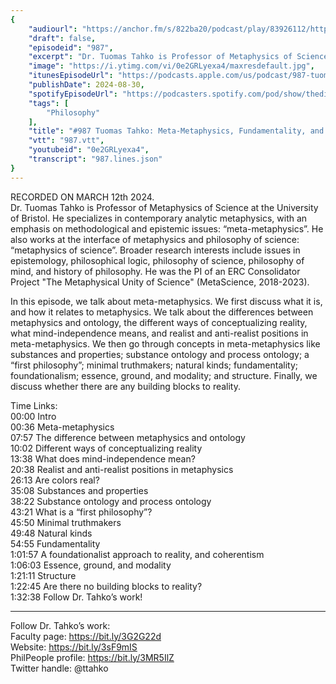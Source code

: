 ```yaml
---
{
	"audiourl": "https://anchor.fm/s/822ba20/podcast/play/83926112/https%3A%2F%2Fd3ctxlq1ktw2nl.cloudfront.net%2Fstaging%2F2024-2-12%2F3ef00466-ea9d-ec81-9cbd-d95fc4579be6.m4a",
	"draft": false,
	"episodeid": "987",
	"excerpt": "Dr. Tuomas Tahko is Professor of Metaphysics of Science at the University of Bristol. He specializes in contemporary analytic metaphysics, with an emphasis on methodological and epistemic issues: “meta-metaphysics”. He also works at the interface of metaphysics and philosophy of science: “metaphysics of science”. Broader research interests include issues in epistemology, philosophical logic, philosophy of science, philosophy of mind, and history of philosophy. He was the PI of an ERC Consolidator Project \"The Metaphysical Unity of Science\" (MetaScience, 2018-2023).",
	"image": "https://i.ytimg.com/vi/0e2GRLyexa4/maxresdefault.jpg",
	"itunesEpisodeUrl": "https://podcasts.apple.com/us/podcast/987-tuomas-tahko-meta-metaphysics-fundamentality-and/id1451347236?i=1000667503125&uo=4",
	"publishDate": 2024-08-30,
	"spotifyEpisodeUrl": "https://podcasters.spotify.com/pod/show/thedissenter/episodes/987-Tuomas-Tahko-Meta-Metaphysics--Fundamentality--and-the-Building-Blocks-of-Reality-e2gvnl0",
	"tags": [
		"Philosophy"
	],
	"title": "#987 Tuomas Tahko: Meta-Metaphysics, Fundamentality, and the Building Blocks of Reality",
	"vtt": "987.vtt",
	"youtubeid": "0e2GRLyexa4",
	"transcript": "987.lines.json"
}
---
```

RECORDED ON MARCH 12th 2024.  
Dr. Tuomas Tahko is Professor of Metaphysics of Science at the University of Bristol. He specializes in contemporary analytic metaphysics, with an emphasis on methodological and epistemic issues: “meta-metaphysics”. He also works at the interface of metaphysics and philosophy of science: “metaphysics of science”. Broader research interests include issues in epistemology, philosophical logic, philosophy of science, philosophy of mind, and history of philosophy. He was the PI of an ERC Consolidator Project "The Metaphysical Unity of Science" (MetaScience, 2018-2023).

In this episode, we talk about meta-metaphysics. We first discuss what it is, and how it relates to metaphysics. We talk about the differences between metaphysics and ontology, the different ways of conceptualizing reality, what mind-independence means, and realist and anti-realist positions in meta-metaphysics. We then go through concepts in meta-metaphysics like substances and properties; substance ontology and process ontology; a “first philosophy”; minimal truthmakers; natural kinds; fundamentality; foundationalism; essence, ground, and modality; and structure. Finally, we discuss whether there are any building blocks to reality.

Time Links:  
<time>00:00</time> Intro  
<time>00:36</time> Meta-metaphysics  
<time>07:57</time> The difference between metaphysics and ontology  
<time>10:02</time> Different ways of conceptualizing reality  
<time>13:38</time> What does mind-independence mean?  
<time>20:38</time> Realist and anti-realist positions in metaphysics  
<time>26:13</time> Are colors real?  
<time>35:08</time> Substances and properties  
<time>38:22</time> Substance ontology and process ontology  
<time>43:21</time> What is a “first philosophy”?  
<time>45:50</time> Minimal truthmakers  
<time>49:48</time> Natural kinds  
<time>54:55</time> Fundamentality  
<time>1:01:57</time> A foundationalist approach to reality, and coherentism  
<time>1:06:03</time> Essence, ground, and modality  
<time>1:21:11</time> Structure  
<time>1:22:45</time> Are there no building blocks to reality?  
<time>1:32:38</time> Follow Dr. Tahko’s work!

---

Follow Dr. Tahko’s work:  
Faculty page: https://bit.ly/3G2G22d  
Website: https://bit.ly/3sF9mIS  
PhilPeople profile: https://bit.ly/3MR5IlZ  
Twitter handle: @ttahko
